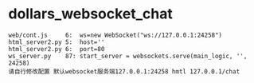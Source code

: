 # dollars_websocket_chat
    web/cont.js     6:  ws=new WebSocket("ws://127.0.0.1:24258")
    html_server2.py 5:  host=''
    html_server2.py 6:  port=80
    ws_server.py    87: start_server = websockets.serve(main_logic, '', 24258)
    请自行修改配置 默认websocket服务端127.0.0.1:24258 hmtl 127.0.0.1/chat
